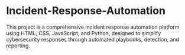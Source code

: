 # Incident-Response-Automation
This project is a comprehensive incident response automation platform using HTML, CSS, JavaScript, and Python, designed to simplify cybersecurity responses through automated playbooks, detection, and reporting.
